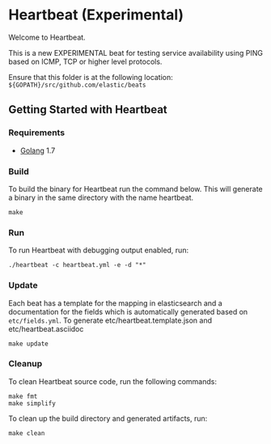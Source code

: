 # Heartbeat (Experimental)

Welcome to Heartbeat.

This is a new EXPERIMENTAL beat for testing service availability using PING based on ICMP, TCP or higher level protocols.

Ensure that this folder is at the following location:
`${GOPATH}/src/github.com/elastic/beats`

## Getting Started with Heartbeat

### Requirements

* [Golang](https://golang.org/dl/) 1.7

### Build

To build the binary for Heartbeat run the command below. This will generate a binary
in the same directory with the name heartbeat.

```
make
```


### Run

To run Heartbeat with debugging output enabled, run:

```
./heartbeat -c heartbeat.yml -e -d "*"
```


### Update

Each beat has a template for the mapping in elasticsearch and a documentation for the fields
which is automatically generated based on `etc/fields.yml`.
To generate etc/heartbeat.template.json and etc/heartbeat.asciidoc

```
make update
```


### Cleanup

To clean  Heartbeat source code, run the following commands:

```
make fmt
make simplify
```

To clean up the build directory and generated artifacts, run:

```
make clean
```
